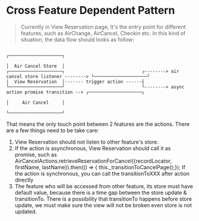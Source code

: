 # Cross Feature Dependent Pattern

> Currently in View Reservation page, It's the entry point for different features, such as AirChange, AirCancel, Checkin etc. In this kind of situation, the data flow should looks as follow:

```
                                                                                                  ┌────────────────────┐
                                                                                                  │  Air Cancel Store  │
┌────────────────────┐                             ┌--------> air cancel store listener --------> └────────────────────┘
│  View Reservation  │------- trigger action ------┤
└────────────────────┘                             └--------> async action promise transition --> ┌────────────────────┐
                                                                                                  │     Air Cancel     │
                                                                                                  └────────────────────┘
```

That means the only touch point between 2 features are the actions. There are a few things need to be take care:

1. View Reservation should not listen to other feature's store.
2. If the action is asynchronous, View Reservation should call it as promise, such as AirCancelActions.retrieveReservationForCancel({recordLocator, firstName, lastName}).then(() => { this.\_transitionToCancelPage();}); If the action is synchronous, you can call the transitionToXXX after action directly
3. The feature who will be accessed from other feature, its store must have default value, because there is a time gap between the store update & transitionTo. There is a possibility that transitionTo happens before store update, we must make sure the view will not be broken even store is not updated.
